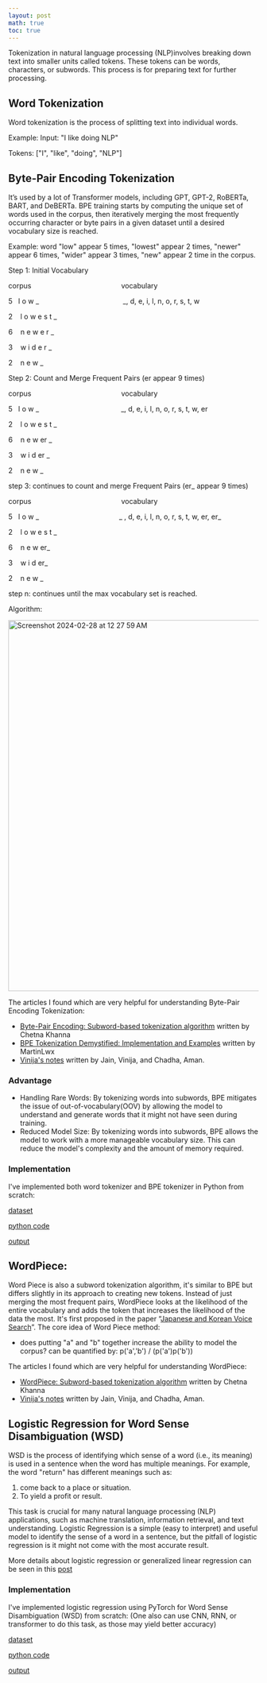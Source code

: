 ```yaml
---
layout: post
math: true
toc: true
---
```

Tokenization in natural language processing (NLP)involves breaking down text into smaller units called tokens. These tokens can be words, characters, or subwords. This process is for preparing text for further processing.

## Word Tokenization
Word tokenization is the process of splitting text into individual words. 

Example: Input: "I like doing NLP" 

Tokens: ["I", "like", "doing", "NLP"]

## Byte-Pair Encoding Tokenization
It’s used by a lot of Transformer models, including GPT, GPT-2, RoBERTa, BART, and DeBERTa. BPE training starts by computing the unique set of words used in the corpus, then iteratively merging the most frequently occurring character or byte pairs in a given dataset until a desired vocabulary size is reached.

Example: word "low" appear 5 times, "lowest" appear 2 times, "newer" appear 6 times, "wider" appear 3 times, "new" appear 2 time in the corpus.

Step 1: Initial Vocabulary

corpus&nbsp;&nbsp;&nbsp;&nbsp;&nbsp;&nbsp;&nbsp;&nbsp;&nbsp;&nbsp;&nbsp;&nbsp;&nbsp;&nbsp;&nbsp;&nbsp;&nbsp;&nbsp;&nbsp;&nbsp;&nbsp;&nbsp;&nbsp;&nbsp;&nbsp;&nbsp;&nbsp;&nbsp;&nbsp;&nbsp;&nbsp;&nbsp;&nbsp;&nbsp;&nbsp;&nbsp;&nbsp;&nbsp;&nbsp;&nbsp;&nbsp;&nbsp;&nbsp;&nbsp;&nbsp;&nbsp;vocabulary

5&nbsp;&nbsp;&nbsp;l o w _ &nbsp;&nbsp;&nbsp;&nbsp;&nbsp;&nbsp;&nbsp;&nbsp;&nbsp;&nbsp;&nbsp;&nbsp;&nbsp;&nbsp;&nbsp;&nbsp;&nbsp;&nbsp;&nbsp;&nbsp;&nbsp;&nbsp;&nbsp;&nbsp;&nbsp;&nbsp;&nbsp;&nbsp;&nbsp;&nbsp;&nbsp;&nbsp;&nbsp;&nbsp;&nbsp;&nbsp;&nbsp;&nbsp;&nbsp;&nbsp;&nbsp; _, d, e, i, l, n, o, r, s, t, w

2&nbsp;&nbsp;&nbsp; l o w e s t _

6&nbsp;&nbsp;&nbsp; n e w e r _

3&nbsp;&nbsp;&nbsp; w i d e r _

2&nbsp;&nbsp;&nbsp; n e w _

Step 2: Count and Merge Frequent Pairs (er appear 9 times)

corpus&nbsp;&nbsp;&nbsp;&nbsp;&nbsp;&nbsp;&nbsp;&nbsp;&nbsp;&nbsp;&nbsp;&nbsp;&nbsp;&nbsp;&nbsp;&nbsp;&nbsp;&nbsp;&nbsp;&nbsp;&nbsp;&nbsp;&nbsp;&nbsp;&nbsp;&nbsp;&nbsp;&nbsp;&nbsp;&nbsp;&nbsp;&nbsp;&nbsp;&nbsp;&nbsp;&nbsp;&nbsp;&nbsp;&nbsp;&nbsp;&nbsp;&nbsp;&nbsp;&nbsp;&nbsp;&nbsp;vocabulary

5&nbsp;&nbsp;&nbsp;l o w _ &nbsp;&nbsp;&nbsp;&nbsp;&nbsp;&nbsp;&nbsp;&nbsp;&nbsp;&nbsp;&nbsp;&nbsp;&nbsp;&nbsp;&nbsp;&nbsp;&nbsp;&nbsp;&nbsp;&nbsp;&nbsp;&nbsp;&nbsp;&nbsp;&nbsp;&nbsp;&nbsp;&nbsp;&nbsp;&nbsp;&nbsp;&nbsp;&nbsp;&nbsp;&nbsp;&nbsp;&nbsp;&nbsp;&nbsp;&nbsp; _, d, e, i, l, n, o, r, s, t, w, er

2&nbsp;&nbsp;&nbsp; l o w e s t _

6&nbsp;&nbsp;&nbsp; n e w er _

3&nbsp;&nbsp;&nbsp; w i d er _

2&nbsp;&nbsp;&nbsp; n e w _

step 3: continues to count and merge Frequent Pairs (er_ appear 9 times) 

corpus&nbsp;&nbsp;&nbsp;&nbsp;&nbsp;&nbsp;&nbsp;&nbsp;&nbsp;&nbsp;&nbsp;&nbsp;&nbsp;&nbsp;&nbsp;&nbsp;&nbsp;&nbsp;&nbsp;&nbsp;&nbsp;&nbsp;&nbsp;&nbsp;&nbsp;&nbsp;&nbsp;&nbsp;&nbsp;&nbsp;&nbsp;&nbsp;&nbsp;&nbsp;&nbsp;&nbsp;&nbsp;&nbsp;&nbsp;&nbsp;&nbsp;&nbsp;&nbsp;&nbsp;&nbsp;&nbsp;vocabulary

5&nbsp;&nbsp;&nbsp;l o w _ &nbsp;&nbsp;&nbsp;&nbsp;&nbsp;&nbsp;&nbsp;&nbsp;&nbsp;&nbsp;&nbsp;&nbsp;&nbsp;&nbsp;&nbsp;&nbsp;&nbsp;&nbsp;&nbsp;&nbsp;&nbsp;&nbsp;&nbsp;&nbsp;&nbsp;&nbsp;&nbsp;&nbsp;&nbsp;&nbsp;&nbsp;&nbsp;&nbsp;&nbsp;&nbsp;&nbsp;&nbsp;&nbsp;&nbsp; _ , d, e, i, l, n, o, r, s, t, w, er, er_

2&nbsp;&nbsp;&nbsp; l o w e s t _

6&nbsp;&nbsp;&nbsp; n e w er_

3&nbsp;&nbsp;&nbsp; w i d er_

2&nbsp;&nbsp;&nbsp; n e w _

step n: continues until the max vocabulary set is reached.

Algorithm:

<img width="747" alt="Screenshot 2024-02-28 at 12 27 59 AM" src="https://github.com/zhiweilin27/zhiweilin27.github.io/assets/111717798/3dc6166e-d4fb-4cf7-bce4-0929b904b315">

The articles I found which are very helpful for understanding Byte-Pair Encoding Tokenization:
- [Byte-Pair Encoding: Subword-based tokenization algorithm](https://towardsdatascience.com/byte-pair-encoding-subword-based-tokenization-algorithm-77828a70bee0) written by Chetna Khanna
- [BPE Tokenization Demystified: Implementation and Examples](https://martinlwx.github.io/en/the-bpe-tokenizer/) written by MartinLwx
- [Vinija's notes](https://vinija.ai/nlp/tokenizer/) written by Jain, Vinija, and Chadha, Aman.

### Advantage
- Handling Rare Words: By tokenizing words into subwords, BPE mitigates the issue of out-of-vocabulary(OOV) by allowing the model to understand and generate words that it might not have seen during training. 
- Reduced Model Size: By tokenizing words into subwords, BPE allows the model to work with a more manageable vocabulary size. This can reduce the model's complexity and the amount of memory required.

### Implementation
I've implemented both word tokenizer and BPE tokenizer in Python from scratch:

<i class="far fa-hand-pointer fa-rotate-90"></i>
[dataset](https://github.com/zhiweilin27/NLP/blob/main/a1_tweets.txt)

<i class="far fa-hand-pointer fa-rotate-90"></i>
[python code](https://github.com/zhiweilin27/NLP/blob/main/a1_p1_lin_112845768.py)

<i class="far fa-hand-pointer fa-rotate-90"></i>
[output](https://github.com/zhiweilin27/NLP/blob/main/a1_p1_lin_112845768_OUTPUT.txt)

## WordPiece:
Word Piece is also a subword tokenization algorithm, it's similar to BPE but differs slightly in its approach to creating new tokens. Instead of just merging the most frequent pairs, WordPiece looks at the likelihood of the entire vocabulary and adds the token that increases the likelihood of the data the most. It's first proposed in the paper “[Japanese and Korean Voice Search](https://static.googleusercontent.com/media/research.google.com/ja//pubs/archive/37842.pdf)”. The core idea of Word Piece method: 
- does putting "a" and "b" together increase the ability to model the corpus? can be quantified by: p('a','b') / (p('a')p('b'))

The articles I found which are very helpful for understanding WordPiece:
- [WordPiece: Subword-based tokenization algorithm](https://towardsdatascience.com/wordpiece-subword-based-tokenization-algorithm-1fbd14394ed7) written by Chetna Khanna
- [Vinija's notes](https://vinija.ai/nlp/tokenizer/) written by Jain, Vinija, and Chadha, Aman.

## Logistic Regression for Word Sense Disambiguation (WSD)
WSD is the process of identifying which sense of a word (i.e., its meaning) is used in a sentence when the word has multiple meanings.
For example, the word "return" has different meanings such as:
1. come back to a place or situation.
2. To yield a profit or result.

This task is crucial for many natural language processing (NLP) applications, such as machine translation, information retrieval, and text understanding. Logistic Regression is a simple (easy to interpret) and useful model to identify the sense of a word in a sentence, but the pitfall of logistic regression is it might not come with the most accurate result. 

More details about logistic regression or generalized linear regression can be seen in this [post](https://zhiweilin27.github.io/2023/10/22/Generalized-Linear-Regression.html#logistic-regression)

### Implementation
I've implemented logistic regression using PyTorch for Word Sense Disambiguation (WSD) from scratch:
(One also can use CNN, RNN, or transformer to do this task, as those may yield better accuracy)

<i class="far fa-hand-pointer fa-rotate-90"></i>
[dataset](https://github.com/zhiweilin27/NLP/blob/main/a1_wsd_24_2_10.txt)

<i class="far fa-hand-pointer fa-rotate-90"></i>
[python code](https://github.com/zhiweilin27/NLP/blob/main/a1_p2_lin_112845768.py)

<i class="far fa-hand-pointer fa-rotate-90"></i>
[output](https://github.com/zhiweilin27/NLP/blob/main/a1_p2_lin_112845768_OUTPUT.txt)



